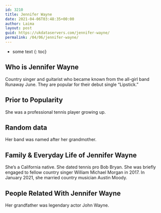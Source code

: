 ```yaml
---
id: 3210
title: Jennifer Wayne
date: 2021-04-06T03:48:35+00:00
author: Laima
layout: post
guid: https://ukdataservers.com/jennifer-wayne/
permalink: /04/06/jennifer-wayne/
---
```


* some text
{: toc}


## Who is Jennifer Wayne
                  
                  
                  
Country singer and guitarist who became known from the all-girl band Runaway June. They are popular for their debut single &#8220;Lipstick.&#8221;
                  
              
            
              
            
                
                
                
## Prior to Popularity
                  
                  
                  
She was a professional tennis player growing up.
                  
              
            
              
            
                
                
                
## Random data
                  
                  
                  
Her band was named after her grandmother.
                  
              
            
              
            
                
                
                
## Family & Everyday Life of Jennifer Wayne
                  
                  
                  
She&#8217;s a California native. She dated tennis pro Bob Bryan. She was briefly engaged to fellow country singer William Michael Morgan in 2017. In January 2021, she married country musician Austin Moody.
                  
              
            
              
            
                
                
                
## People Related With Jennifer Wayne
                  
                  
                  
Her grandfather was legendary actor John Wayne.
                  
              
            
              
            
                
              
            
              
              
            
            
              
            
          
          
          